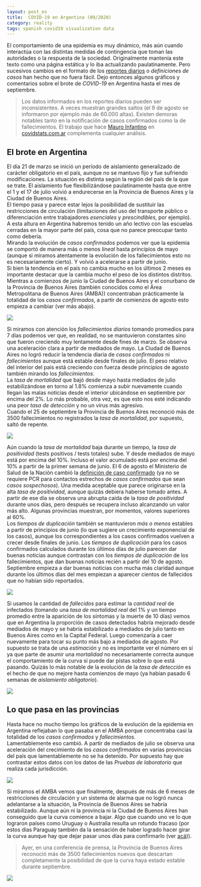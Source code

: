 ```yaml
---
layout: post_es
title:  COVID-19 en Argentina (09/2020)
category: reality
tags: spanish covid19 visualization data
---
```

El comportamiento de una epidemia es muy dinámico, más aún cuando interactúa con las distintas medidas de
contingencia que toman las autoridades o la respuesta de la sociedad. Originalmente mantenía este texto
como una página estática y lo iba actualizando paulatinamente. Pero sucesivos cambios en el formato de los
[reportes diarios](https://www.argentina.gob.ar/coronavirus/informe-diario) o *definiciones de casos*
han hecho que no fuera fácil. Dejo entonces algunos gráficos y comentarios sobre el brote de *COVID-19*
en Argentina hasta el mes de septiembre.  

> Los datos informados en los reportes diarios pueden ser inconsistentes. A veces muestran grandes saltos
(el 9 de agosto se informaron por ejemplo más de 60.000 altas). Existen demoras notables tanto en la
notificación de casos confirmados como la de fallecimientos. El trabajo que hace
[Mauro Infantino](https://twitter.com/plenque) en [covidstats.com.ar](https://covidstats.com.ar/panorama)
complementa cualquier análisis.

## El brote en Argentina

El día 21 de marzo se inició un período de aislamiento generalizado de carácter obligatorio en el país, aunque
no se mantuvo fijo y fue sufriendo modificaciones. La situación es distinta según la región del país de la que
se trate. El aislamiento fue flexibilizándose paulatinamente hasta que entre el 1 y el 17 de julio volvió a
endurecerse en la Provincia de Buenos Aires y la Ciudad de Buenos Aires.  
El tiempo pasa y parece estar lejos la posibilidad de sustituir las restricciones de circulación (limitaciones
del uso del transporte público o diferenciación entre trabajadores *esenciales* y *prescindibles*, por ejemplo).
A esta altura en Argentina habremos tenido un año lectivo con las escuelas cerradas en la mayor parte del país,
cosa que no parece preocupar tanto como debería.  
Mirando la evolución de *casos confirmados* podemos ver que la epidemia se comportó de manera más o menos
*lineal* hasta principios de mayo (aunque si miramos atentamente la evolución de los fallecimientos esto
no es necesariamente cierto). Y volvió a acelerarse a partir de junio.  
Si bien la tendencia en el país no cambia mucho en los últimos 2 meses es importante destacar que la cambia
mucho el peso de los distintos distritos. Mientras a comienzos de junio la Ciudad de Buenos Aires y el
conurbano de la Provincia de Buenos Aires (también conocidos como el Área Metropolitana de Buenos Aires
(AMBA)) concentraban prácticamente la totalidad de los *casos confirmados*, a partir de
comienzos de agosto esto empieza a cambiar (ver más abajo).  

<img class="red" src="/assets/img/20200926_COVID_01.jpg" />

Si miramos con atención los *fallecimientos diarios* tomando promedios para 7 días podemos ver que, en realidad,
no se mantuvieron constantes sino que fueron creciendo muy lentamente desde fines de marzo. Se observa
una aceleración clara a partir de mediados de mayo. La Ciudad de Buenos Aires no
logró reducir la tendencia diaria de *casos confirmados* ni *fallecimientos* aunque está estable desde finales de
julio. El peso relativo del interior del país está creciendo con fuerza desde principios de agosto también
mirando los *fallecimientos*.  
La *tasa de mortalidad* que bajó desde mayo hasta mediados de julio estabilizándose en torno al 1.8% comienza
a subir nuevamente cuando llegan las malas noticias desde el interior ubicándose en septiembre por encima del
2%. Lo más probable, otra vez, es que esto nos esté indicando una peor *tasa de detección* y no un virus más
agresivo.  
Cuando el 25 de septiembre la Provincia de Buenos Aires reconoció más de 3500 fallecimientos no registrados
la *tasa de mortalidad*, por supuesto, saltó de repente.  

<img class="yellow" src="/assets/img/20200926_COVID_02.jpg" />

Aún cuando la *tasa de mortalidad* baja durante un tiempo, la *tasa de positividad* (tests positivos / tests
totales) sube. Y desde mediados de mayo está por encima del 10%. Incluso el valor acumulado está por encima
del 10% a partir de la primer semana de junio. El 6 de agosto el Ministerio de Salud de la Nación cambió la
[definición de caso confirmado](https://www.argentina.gob.ar/salud/coronavirus-COVID-19/definicion-de-caso)
(ya no se requiere PCR para contactos estrechos de *casos confirmados* que sean *casos sospechosos*). Una
medida aceptable que parece originarse en la alta *tasa de positividad*, aunque quizás debiera haberse tomado
antes. A partir de ese día se observa una abrupta caída de la *tasa de positividad* durante unos días, pero
después se recupera incluso alcanzando un valor más alto. Algunas provincias muestran, por momentos, valores
superiores al 60%.  
Los *tiempos de duplicación* también se mantuvieron *más o menos* estables a partir de principios de junio
(lo que sugiere un crecimiento exponencial de los casos), aunque los correspondientes a los casos confirmados
vuelven a crecer desde finales de junio. Los *tiempos de duplicación* para los casos confirmados calculados
durante los últimos días de julio parecen dar buenas noticias aunque contrastan con los *tiempos de duplicación*
de los fallecimientos, que dan buenas noticias recién a partir del 10 de agosto. Septiembre empieza a dar
buenas noticias con mucha más claridad aunque durante los últimos días del mes empiezan a aparecer cientos
de fallecidos que no habían sido reportados.  

<img class="blue" src="/assets/img/20200926_COVID_03.jpg" />

Si usamos la cantidad de *fallecidos* para estimar la *cantidad real* de infectados (tomando una *tasa de mortalidad
real* del 1% y un tiempo promedio entre la aparición de los síntomas y la muerte de 10 días) vemos
que en Argentina la proporción de casos detectados habría mejorado desde mediados de mayo y se habría estabilizado
a mediados de julio tanto en Buenos Aires como en la Capital Federal. Luego comenzaría a caer nuevamente para
tocar su punto más bajo a mediados de agosto. Por supuesto se trata de una *estimación* y no es importante ver
el número en sí ya que parte de asumir una *mortalidad* no necesariamente correcta aunque el comportamiento
de la curva sí puede dar pistas sobre lo que está pasando. Quizás lo más notable de la evolución de la
*tasa de detección* es el hecho de que no mejore hasta comienzos de mayo (ya habían pasado 6 semanas de *aislamiento
obligatorio*).  

<img class="gray" src="/assets/img/20200926_COVID_04.jpg" />

## Lo que pasa en las provincias

Hasta hace no mucho tiempo los gráficos de la evolución de la epidemia en Argentina reflejaban lo que
pasaba en el AMBA porque concentraba casi la totalidad de los *casos confirmados* y *fallecimientos*.  
Lamentablemente eso cambió. A partir de mediados de julio se observa una aceleración del crecimiento
de los *casos confirmados* en varias provincias del país que lamentablemente no se ha detenido. Por supuesto
hay que contrastar estos datos con los datos de las *Pruebas de laboratorio* que realiza cada jurisdicción.  

<img class="red" src="/assets/img/20200926_COVID_05.jpg" />

Si miramos el AMBA vemos que finalmente, después de más de 6 meses de restricciones de circulación y un sistema
de alarma que no logró nunca adelantarse a la situación, la Provincia de Buenos Aires se habría estabilizado.
Aunque aún ni la provincia ni la Ciudad de Buenos Aires han conseguido que la curva comience a bajar. Algo que
cuando uno ve lo que lograron países como Uruguay o Australia resulta un rotundo fracaso (por estos días
Paraguay también da la sensación de haber logrado hacer girar la curva aunque hay que dejar pasar unos días
para confirmarlo (ver [acá](/assets/img/20200926_COVID_06.jpg))).

> Ayer, en una conferencia de prensa, la Provincia de Buenos Aires reconoció más de 3500 fallecimientos nuevos
que descartan completamente la posibilidad de que la curva haya estado estable durante septiembre.

<img class="red" src="/assets/img/20200926_COVID_06.jpg" />
